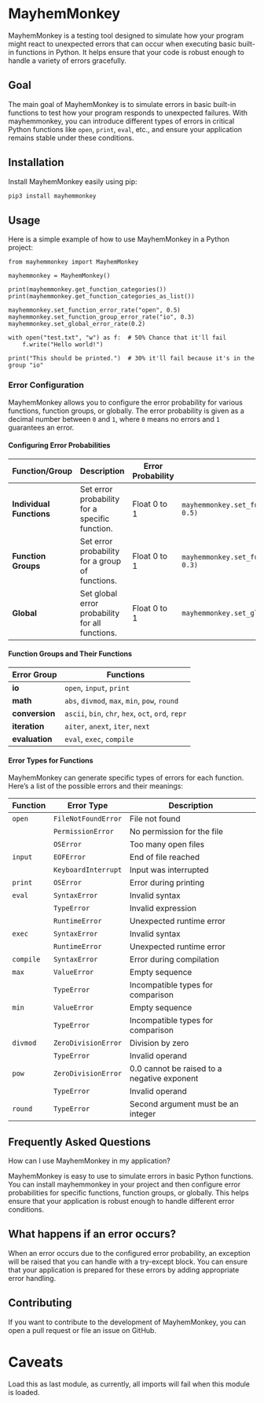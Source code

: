 # MayhemMonkey

MayhemMonkey is a testing tool designed to simulate how your program might react to unexpected errors that can occur when executing basic built-in functions in Python. It helps ensure that your code is robust enough to handle a variety of errors gracefully.

## Goal

The main goal of MayhemMonkey is to simulate errors in basic built-in functions to test how your program responds to unexpected failures. With mayhemmonkey, you can introduce different types of errors in critical Python functions like `open`, `print`, `eval`, etc., and ensure your application remains stable under these conditions.

## Installation

Install MayhemMonkey easily using pip:

```bash
pip3 install mayhemmonkey
```

## Usage

Here is a simple example of how to use MayhemMonkey in a Python project:

```
from mayhemmonkey import MayhemMonkey

mayhemmonkey = MayhemMonkey()

print(mayhemmonkey.get_function_categories())
print(mayhemmonkey.get_function_categories_as_list())

mayhemmonkey.set_function_error_rate("open", 0.5)
mayhemmonkey.set_function_group_error_rate("io", 0.3)
mayhemmonkey.set_global_error_rate(0.2)

with open("test.txt", "w") as f:  # 50% Chance that it'll fail
    f.write("Hello world!")

print("This should be printed.")  # 30% it'll fail because it's in the group "io"
```

### Error Configuration

MayhemMonkey allows you to configure the error probability for various functions, function groups, or globally. The error probability is given as a decimal number between `0` and `1`, where `0` means no errors and `1` guarantees an error.

#### Configuring Error Probabilities

| Function/Group         | Description                                                                  | Error Probability | Example                                   |
|------------------------|------------------------------------------------------------------------------|-------------------|-------------------------------------------|
| **Individual Functions**| Set error probability for a specific function.                               | Float 0 to 1            | `mayhemmonkey.set_function_error_rate("open", 0.5)` |
| **Function Groups**     | Set error probability for a group of functions.                              | Float 0 to 1            | `mayhemmonkey.set_function_group_error_rate("io", 0.3)` |
| **Global**              | Set global error probability for all functions.                              | Float 0 to 1            | `mayhemmonkey.set_global_error_rate(0.2)`  |

#### Function Groups and Their Functions

| Error Group   | Functions                                   |
|---------------|---------------------------------------------|
| **io**         | `open`, `input`, `print`                    |
| **math**       | `abs`, `divmod`, `max`, `min`, `pow`, `round`|
| **conversion** | `ascii`, `bin`, `chr`, `hex`, `oct`, `ord`, `repr` |
| **iteration**  | `aiter`, `anext`, `iter`, `next`           |
| **evaluation** | `eval`, `exec`, `compile`                  |

#### Error Types for Functions

MayhemMonkey can generate specific types of errors for each function. Here’s a list of the possible errors and their meanings:

| Function | Error Type         | Description                                      |
|----------|--------------------|--------------------------------------------------|
| `open`   | `FileNotFoundError` | File not found                                  |
|          | `PermissionError`   | No permission for the file                      |
|          | `OSError`           | Too many open files                             |
| `input`  | `EOFError`          | End of file reached                             |
|          | `KeyboardInterrupt` | Input was interrupted                           |
| `print`  | `OSError`           | Error during printing                           |
| `eval`   | `SyntaxError`       | Invalid syntax                                  |
|          | `TypeError`         | Invalid expression                              |
|          | `RuntimeError`      | Unexpected runtime error                        |
| `exec`   | `SyntaxError`       | Invalid syntax                                  |
|          | `RuntimeError`      | Unexpected runtime error                        |
| `compile`| `SyntaxError`       | Error during compilation                        |
| `max`    | `ValueError`        | Empty sequence                                  |
|          | `TypeError`         | Incompatible types for comparison               |
| `min`    | `ValueError`        | Empty sequence                                  |
|          | `TypeError`         | Incompatible types for comparison               |
| `divmod` | `ZeroDivisionError` | Division by zero                                |
|          | `TypeError`         | Invalid operand                                 |
| `pow`    | `ZeroDivisionError` | 0.0 cannot be raised to a negative exponent     |
|          | `TypeError`         | Invalid operand                                 |
| `round`  | `TypeError`         | Second argument must be an integer              |

## Frequently Asked Questions
How can I use MayhemMonkey in my application?

MayhemMonkey is easy to use to simulate errors in basic Python functions. You can install mayhemmonkey in your project and then configure error probabilities for specific functions, function groups, or globally. This helps ensure that your application is robust enough to handle different error conditions.

## What happens if an error occurs?

When an error occurs due to the configured error probability, an exception will be raised that you can handle with a try-except block. You can ensure that your application is prepared for these errors by adding appropriate error handling.

## Contributing

If you want to contribute to the development of MayhemMonkey, you can open a pull request or file an issue on GitHub.

# Caveats

Load this as last module, as currently, all imports will fail when this module is loaded.
